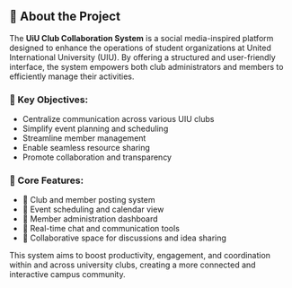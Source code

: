 ## 📌 About the Project

The **UiU Club Collaboration System** is a social media-inspired platform designed to enhance the operations of student organizations at United International University (UIU). By offering a structured and user-friendly interface, the system empowers both club administrators and members to efficiently manage their activities.

### 🎯 Key Objectives:
- Centralize communication across various UIU clubs
- Simplify event planning and scheduling
- Streamline member management
- Enable seamless resource sharing
- Promote collaboration and transparency

### 🚀 Core Features:
- 📢 Club and member posting system
- 📆 Event scheduling and calendar view
- 👥 Member administration dashboard
- 💬 Real-time chat and communication tools
- 🤝 Collaborative space for discussions and idea sharing

This system aims to boost productivity, engagement, and coordination within and across university clubs, creating a more connected and interactive campus community.

